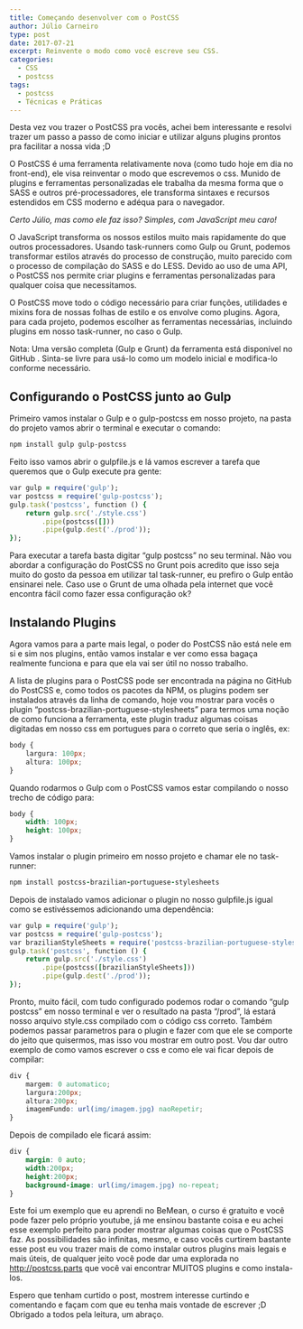 ```yaml
---
title: Começando desenvolver com o PostCSS
author: Júlio Carneiro
type: post
date: 2017-07-21
excerpt: Reinvente o modo como você escreve seu CSS.
categories:
  - CSS
  - postcss
tags:
  - postcss
  - Técnicas e Práticas
---
```


Desta vez vou trazer o PostCSS pra vocês, achei bem interessante e resolvi trazer um passo a passo de como iniciar e utilizar alguns plugins prontos pra facilitar a nossa vida ;D

O PostCSS é uma ferramenta relativamente nova (como tudo hoje em dia no front-end), ele visa reinventar o modo que escrevemos o css. Munido de plugins e ferramentas personalizadas ele trabalha da mesma forma que o SASS e outros pré-processadores, ele transforma sintaxes e recursos estendidos em CSS moderno e adéqua para o navegador.

_Certo Júlio, mas como ele faz isso? Simples, com JavaScript meu caro!_

O JavaScript transforma os nossos estilos muito mais rapidamente do que outros processadores. Usando task-runners como Gulp ou Grunt, podemos transformar estilos através do processo de construção, muito parecido com o processo de compilação do SASS e do LESS. Devido ao uso de uma API, o PostCSS nos permite criar plugins e ferramentas personalizadas para qualquer coisa que necessitamos.

O PostCSS move todo o código necessário para criar funções, utilidades e mixins fora de nossas folhas de estilo e os envolve como plugins. Agora, para cada projeto, podemos escolher as ferramentas necessárias, incluindo plugins em nosso task-runner, no caso o Gulp.

Nota: Uma versão completa (Gulp e Grunt) da ferramenta está disponível no GitHub . Sinta-se livre para usá-lo como um modelo inicial e modifica-lo conforme necessário.

## Configurando o PostCSS junto ao Gulp

Primeiro vamos instalar o Gulp e o gulp-postcss em nosso projeto, na pasta do projeto vamos abrir o terminal e executar o comando:

```bash
npm install gulp gulp-postcss
```

Feito isso vamos abrir o gulpfile.js e lá vamos escrever a tarefa que queremos que o Gulp execute pra gente:

```ruby
var gulp = require('gulp');
var postcss = require('gulp-postcss');
gulp.task('postcss', function () {
    return gulp.src('./style.css')
        .pipe(postcss([]))
        .pipe(gulp.dest('./prod'));
});
```

Para executar a tarefa basta digitar “gulp postcss” no seu terminal. Não vou abordar a configuração do PostCSS no Grunt pois acredito que isso seja muito do gosto da pessoa em utilizar tal task-runner, eu prefiro o Gulp então ensinarei nele. Caso use o Grunt de uma olhada pela internet que você encontra fácil como fazer essa configuração ok?

## Instalando Plugins

Agora vamos para a parte mais legal, o poder do PostCSS não está nele em si e sim nos plugins, então vamos instalar e ver como essa bagaça realmente funciona e para que ela vai ser útil no nosso trabalho.

A lista de plugins para o PostCSS pode ser encontrada na página no GitHub do PostCSS e, como todos os pacotes da NPM, os plugins podem ser instalados através da linha de comando, hoje vou mostrar para vocês o plugin “postcss-brazilian-portuguese-stylesheets” para termos uma noção de como funciona a ferramenta, este plugin traduz algumas coisas digitadas em nosso css em portugues para o correto que seria o inglês, ex:

```css
body {
    largura: 100px;
    altura: 100px;
}
```

Quando rodarmos o Gulp com o PostCSS vamos estar compilando o nosso trecho de código para:

```css
body {
    width: 100px;
    height: 100px;
}
```

Vamos instalar o plugin primeiro em nosso projeto e chamar ele no task-runner:

```ruby
npm install postcss-brazilian-portuguese-stylesheets
```

Depois de instalado vamos adicionar o plugin no nosso gulpfile.js igual como se estivéssemos adicionando uma dependência:

```ruby
var gulp = require('gulp');
var postcss = require('gulp-postcss');
var brazilianStyleSheets = require('postcss-brazilian-portuguese-stylesheets');
gulp.task('postcss', function () {
    return gulp.src('./style.css')
        .pipe(postcss([brazilianStyleSheets]))
        .pipe(gulp.dest('./prod'));
});
```

Pronto, muito fácil, com tudo configurado podemos rodar o comando “gulp postcss” em nosso terminal e ver o resultado na pasta “/prod”, lá estará nosso arquivo style.css compilado com o código css correto. Também podemos passar parametros para o plugin e fazer com que ele se comporte do jeito que quisermos, mas isso vou mostrar em outro post. Vou dar outro exemplo de como vamos escrever o css e como ele vai ficar depois de compilar:

```css
div {
    margem: 0 automatico;
    largura:200px;
    altura:200px;
    imagemFundo: url(img/imagem.jpg) naoRepetir;
}
```

Depois de compilado ele ficará assim:

```css
div {
    margin: 0 auto;
    width:200px;
    height:200px;
    background-image: url(img/imagem.jpg) no-repeat;
}
```

Este foi um exemplo que eu aprendi no BeMean, o curso é gratuito e você pode fazer pelo próprio youtube, já me ensinou bastante coisa e eu achei esse exemplo perfeito para poder mostrar algumas coisas que o PostCSS faz. As possibilidades são infinitas, mesmo, e caso vocês curtirem bastante esse post eu vou trazer mais de como instalar outros plugins mais legais e mais úteis, de qualquer jeito você pode dar uma explorada no http://postcss.parts que você vai encontrar MUITOS plugins e como instala-los.

Espero que tenham curtido o post, mostrem interesse curtindo e comentando e façam com que eu tenha mais vontade de escrever ;D Obrigado a todos pela leitura, um abraço.